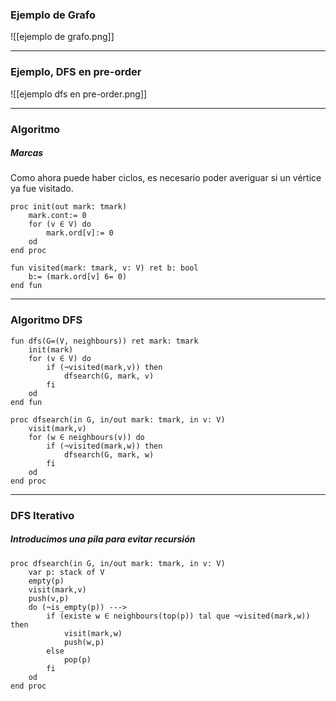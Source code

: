 ### Ejemplo de Grafo
![[ejemplo de grafo.png]]

---
### Ejemplo, DFS en pre-order
![[ejemplo dfs en pre-order.png]]

---
### Algoritmo
##### Marcas
Como ahora puede haber ciclos, es necesario poder averiguar si un vértice ya fue visitado.
```LenguajeDeLaMateria
proc init(out mark: tmark)
	mark.cont:= 0
	for (v ∈ V) do 
		mark.ord[v]:= 0 
	od
end proc

fun visited(mark: tmark, v: V) ret b: bool 
	b:= (mark.ord[v] 6= 0) 
end fun
```
---
### Algoritmo DFS
```LenguajeDeLaMateria
fun dfs(G=(V, neighbours)) ret mark: tmark 
	init(mark) 
	for (v ∈ V) do 
		if (¬visited(mark,v)) then 
			dfsearch(G, mark, v) 
		fi 
	od 
end fun

proc dfsearch(in G, in/out mark: tmark, in v: V) 
	visit(mark,v) 
	for (w ∈ neighbours(v)) do 
		if (¬visited(mark,w)) then 
			dfsearch(G, mark, w) 
		fi 
	od 
end proc
```
---
### DFS Iterativo
##### Introducimos una pila para evitar recursión
```LenguajeDeLaMateria
proc dfsearch(in G, in/out mark: tmark, in v: V)
	var p: stack of V 
	empty(p) 
	visit(mark,v) 
	push(v,p) 
	do (¬is_empty(p)) --->
		if (existe w ∈ neighbours(top(p)) tal que ¬visited(mark,w)) then 
			visit(mark,w) 
			push(w,p) 
		else 
			pop(p) 
		fi 
	od 
end proc
```